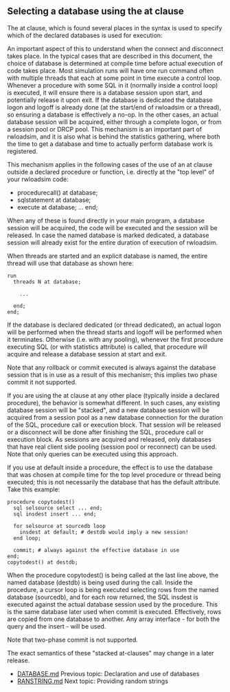 ## Selecting a database using the at clause
The at clause, which is found several places in the syntax is used to 
specify which of the declared databases is used for execution:

An important aspect of this to understand when the connect and 
disconnect takes place.
In the typical cases that are described in this document, the choice of 
database is determined at compile time before actual execution of code 
takes place.
Most simulation runs will have one run command often with multiple 
threads that each at some point in time execute a control loop.
Whenever a procedure with some SQL in it (normally inside a control 
loop) is executed, it will ensure there is a database session upon 
start, and potentially release it upon exit.
If the database is dedicated the database logon and logoff is already 
done (at the start/end of rwloadsim or a thread), so ensuring a 
database is effectively a no-op.
In the other cases, an actual database session will be acquired, either 
through a complete logon, or from a session pool or DRCP pool.
This mechanism is an important part of rwloadsim, and it is also what 
is behind the statistics gathering, where both the time to get a 
database and time to actually perform database work is registered.

This mechanism applies in the following cases of the use of an at 
clause outside a declared procedure or function, i.e. directly at the 
"top level" of your rwloadsim code:

 * procedurecall() at database;
 * sqlstatement at database;
 * execute at database; ... end;

When any of these is found directly in your main program, a database 
session will be acquired, the code will be executed and the session 
will be released.
In case the named database is marked dedicated, a database session will 
already exist for the entire duration of execution of rwloadsim. 

When threads are started and an explicit database is named, the entire 
thread will use that database as shown here:
```
run
  threads N at database; 

    ...

  end;
end; 
```
If the database is declared dedicated (or thread dedicated), an actual 
logon will be performed when the thread starts and logoff will be 
performed when it terminates.
Otherwise (i.e. with any pooling), whenever the first procedure 
executing SQL (or with statistics attribute) is called, that procedure 
will acquire and release a database session at start and exit. 

Note that any rollback or commit executed is always against the 
database session that is in use as a result of this mechanism; this 
implies two phase commit it not supported.  

If you are using the at clause at any other place (typically inside a 
declared procedure), the behavior is somewhat different.
In such cases, any existing database session will be "stacked", and a 
new database session will be acquired from a session pool as a 
new database connection for the duration of the SQL, 
procedure call or execution block.
That session will be released or a disconnect will be done after 
finishing the SQL, procedure call or execution block.
As sessions are acquired and released, only databases that have real 
client side pooling (session pool or reconnect) can be used.
Note that only queries can be executed using this approach.

If you use at default inside a procedure, the effect is to use the 
database that was chosen at compile time for the top level procedure or 
thread being executed; this is not necessarily the database that has 
the default attribute.
Take this example: 
```
procedure copytodest()
  sql selsource select ... end;
  sql insdest insert ... end;

  for selsource at sourcedb loop
    insdest at default; # destdb would imply a new session!
  end loop;

  commit; # always against the effective database in use
end;
copytodest() at destdb;
```
When the procedure copytodest() is being called at the last line above, 
the named database (destdb) is being used during the call.
Inside the procedure, a cursor loop is being executed selecting rows 
from the named database (sourcedb), and for each row returned, the SQL 
insdest is executed against the actual database session used by the 
procedure.
This is the same database later used when commit is executed.
Effectively, rows are copied from one database to another.
Any array interface - for both the query and the insert - will be used.

Note that two-phase commit is not supported. 

The exact semantics of these "stacked at-clauses" may change in a later 
release.

* [DATABASE.md](DATABASE.md) Previous topic: Declaration and use of databases
* [RANSTRING.md](RANSTRING.md) Next topic: Providing random strings
